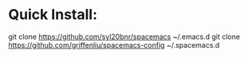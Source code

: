 # Quick Install:
git clone https://github.com/syl20bnr/spacemacs ~/.emacs.d
git clone https://github.com/griffenliu/spacemacs-config ~/.spacemacs.d

